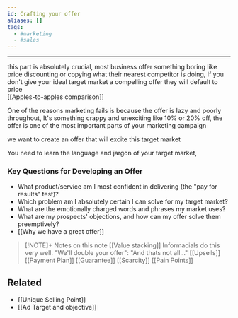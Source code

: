 ```yaml
---
id: Crafting your offer
aliases: []
tags:
  - #marketing
  - #sales
---
```



___

this part is absolutely crucial, most business offer something boring like
price discounting or copying what their nearest competitor is doing,
If you don't give your ideal target market  a compelling offer they will default to price  
[[Apples-to-apples comparison]]

One of the reasons marketing fails is because the offer is lazy and poorly throughout, It's something crappy and unexciting like
10% or 20% off, 
the offer is one of the most important parts of your marketing campaign

we want to create an offer that will excite this target market

You need to learn the language and jargon of your target market, 
  
### Key Questions for Developing an Offer 
- What product/service am I most confident in delivering (the "pay for results" test)? 
- Which problem am I absolutely certain I can solve for my target market?
- What are the emotionally charged words and phrases my market uses?
- What are my prospects' objections, and how can my offer solve them preemptively?
- [[Why we have a great offer]]
> [!NOTE]+ Notes on this note
 [[Value stacking]] Informacials do this very well.
"We'll double your offer": "And thats not all..."
[[Upsells]]
[[Payment Plan]]
[[Guarantee]]
[[Scarcity]]
[[Pain Points]]

## Related
- [[Unique Selling Point]]
- [[Ad Target and objective]]
